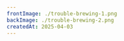 ```yaml
---
frontImage: ./trouble-brewing-1.png
backImage: ./trouble-brewing-2.png
createdAt: 2025-04-03
---
```

